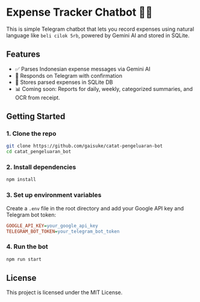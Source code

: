 # Expense Tracker Chatbot 💬💸

This is simple Telegram chatbot that lets you record expenses using natural language like `beli cilok 5rb`, powered by Gemini AI and stored in SQLite.

## Features
- ✅ Parses Indonesian expense messages via Gemini AI
- 💬 Responds on Telegram with confirmation
- 💾 Stores parsed expenses in SQLite DB
- 📊 Coming soon: Reports for daily, weekly, categorized summaries, and OCR from receipt.

## Getting Started

### 1. Clone the repo
```bash
git clone https://github.com/gaisuke/catat-pengeluaran-bot
cd catat_pengeluaran_bot
```

### 2. Install dependencies
```bash
npm install
```

### 3. Set up environment variables
Create a `.env` file in the root directory and add your Google API key and Telegram bot token:
```ini
GOOGLE_API_KEY=your_google_api_key
TELEGRAM_BOT_TOKEN=your_telegram_bot_token
```

### 4. Run the bot
```bash
npm run start
```

## License
This project is licensed under the MIT License.